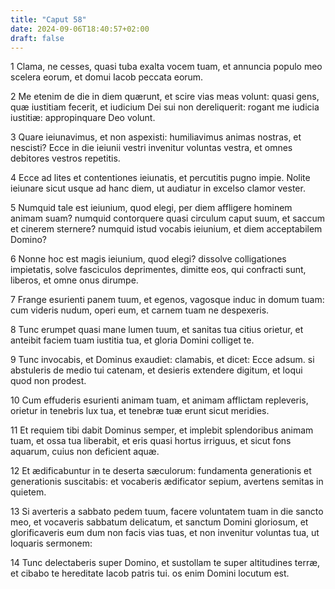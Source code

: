```yaml
---
title: "Caput 58"
date: 2024-09-06T18:40:57+02:00
draft: false
---
```




1 Clama, ne cesses, quasi tuba exalta vocem tuam, et annuncia populo meo scelera eorum, et domui Iacob peccata eorum.

2 Me etenim de die in diem quærunt, et scire vias meas volunt: quasi gens, quæ iustitiam fecerit, et iudicium Dei sui non dereliquerit: rogant me iudicia iustitiæ: appropinquare Deo volunt.

3 Quare ieiunavimus, et non aspexisti: humiliavimus animas nostras, et nescisti? Ecce in die ieiunii vestri invenitur voluntas vestra, et omnes debitores vestros repetitis.

4 Ecce ad lites et contentiones ieiunatis, et percutitis pugno impie. Nolite ieiunare sicut usque ad hanc diem, ut audiatur in excelso clamor vester.

5 Numquid tale est ieiunium, quod elegi, per diem affligere hominem animam suam? numquid contorquere quasi circulum caput suum, et saccum et cinerem sternere? numquid istud vocabis ieiunium, et diem acceptabilem Domino?

6 Nonne hoc est magis ieiunium, quod elegi? dissolve colligationes impietatis, solve fasciculos deprimentes, dimitte eos, qui confracti sunt, liberos, et omne onus dirumpe.

7 Frange esurienti panem tuum, et egenos, vagosque induc in domum tuam: cum videris nudum, operi eum, et carnem tuam ne despexeris.

8 Tunc erumpet quasi mane lumen tuum, et sanitas tua citius orietur, et anteibit faciem tuam iustitia tua, et gloria Domini colliget te.

9 Tunc invocabis, et Dominus exaudiet: clamabis, et dicet: Ecce adsum. si abstuleris de medio tui catenam, et desieris extendere digitum, et loqui quod non prodest.

10 Cum effuderis esurienti animam tuam, et animam afflictam repleveris, orietur in tenebris lux tua, et tenebræ tuæ erunt sicut meridies.

11 Et requiem tibi dabit Dominus semper, et implebit splendoribus animam tuam, et ossa tua liberabit, et eris quasi hortus irriguus, et sicut fons aquarum, cuius non deficient aquæ.

12 Et ædificabuntur in te deserta sæculorum: fundamenta generationis et generationis suscitabis: et vocaberis ædificator sepium, avertens semitas in quietem.

13 Si averteris a sabbato pedem tuum, facere voluntatem tuam in die sancto meo, et vocaveris sabbatum delicatum, et sanctum Domini gloriosum, et glorificaveris eum dum non facis vias tuas, et non invenitur voluntas tua, ut loquaris sermonem:

14 Tunc delectaberis super Domino, et sustollam te super altitudines terræ, et cibabo te hereditate Iacob patris tui. os enim Domini locutum est.

